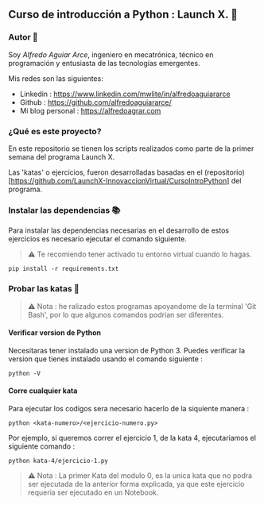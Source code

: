 ## Curso de introducción a Python : Launch X. 🤖

### Autor 🧑

Soy *Alfredo Aguiar Arce*, ingeniero en mecatrónica, técnico en programación y entusiasta de las tecnologías emergentes.

Mis redes son las siguientes:

* Linkedin : https://www.linkedin.com/mwlite/in/alfredoaguiararce
* Github : https://github.com/alfredoaguiararce/
* Mi blog personal : https://alfredoagrar.com

### ¿Qué es este proyecto?

En este repositorio se tienen los scripts realizados como parte de la primer semana del programa Launch X.

Las 'katas' o ejercicios, fueron desarrolladas basadas en el (repositorio)[https://github.com/LaunchX-InnovaccionVirtual/CursoIntroPython] del programa.

### Instalar las dependencias 📚

Para instalar las dependencias necesarias en el desarrollo de estos ejercicios es necesario ejecutar el comando siguiente. 

> ⚠ Te recomiendo tener activado tu entorno virtual cuando lo hagas.

```
pip install -r requirements.txt
```

### Probar las katas 🐍

> ⚠ Nota : he ralizado estos programas apoyandome de la terminal 'Git Bash', por lo que algunos comandos podrian ser diferentes.

#### Verificar version de Python 

Necesitaras tener instalado una version de Python 3. Puedes verificar la version que tienes instalado usando el comando siguiente : 

```
python -V
```

#### Corre cualquier kata

Para ejecutar los codigos sera necesario hacerlo de la siquiente manera : 
```
python <kata-numero>/<ejercicio-numero.py>
```

Por ejemplo, si queremos correr el ejercicio 1, de la kata 4, ejecutariamos el siguiente comando : 
```
python kata-4/ejercicio-1.py
```

> ⚠ Nota : La primer Kata del modulo 0, es la unica kata que no podra ser ejecutada de la anterior forma explicada, ya que este ejercicio requeria ser ejecutado en un Notebook.